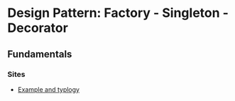 # Design Pattern: Factory - Singleton - Decorator

## Fundamentals

### Sites

- [Example and typlogy](https://github.com/kamranahmedse/design-patterns-for-humans)
